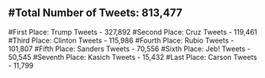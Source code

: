 #Total Number of Tweets: 813,477 
---
#First Place: Trump Tweets - 327,892
#Second Place: Cruz Tweets - 119,461
#Third Place: Clinton Tweets - 115,986
#Fourth Place: Rubio Tweets - 101,807
#Fifth Place: Sanders Tweets - 70,556
#Sixth Place: Jeb! Tweets - 50,545
#Seventh Place: Kasich Tweets - 15,432
#Last Place: Carson Tweets - 11,799
